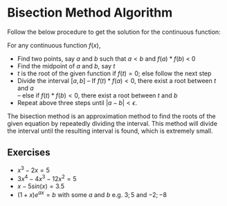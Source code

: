 # Bisection Method Algorithm

Follow the below procedure to get the solution for the continuous function:

For any continuous function $f(x)$,

-   Find two points, say $a$ and $b$ such that $a < b$ and $f(a)* f(b)$ < 0
-   Find the midpoint of $a$ and $b$, say $t$
-   $t$ is the root of the given function if $f(t) = 0$; else follow the next step
-   Divide the interval $[a, b]$ – If $f(t)*f(a) <0$, there exist a root between $t$ and $a$  
    – else if $f(t) *f (b) < 0$, there exist a root between $t$ and $b$
-   Repeat above three steps until $|a-b| < \epsilon$.

The bisection method is an approximation method to find the roots of the given equation by repeatedly dividing the interval. This method will divide the interval until the resulting interval is found, which is extremely small.

## Exercises

- $x^3-2x=5$
- $3x^4-4x^3-12x^2=5$
- $x-5sin(x)=3.5$
- $(1+x)e^{ax}=b$ with some $a$ and $b$ e.g. $3; 5$ and $-2; -8$
